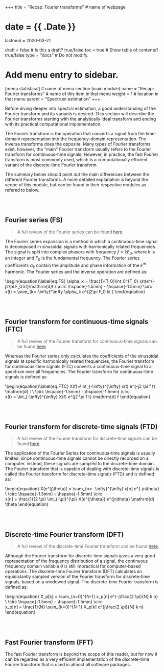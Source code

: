 +++
title = "Recap: Fourier transforms"         # name of webpage

# date = {{ .Date }}
lastmod = 2020-03-21

draft = false  # Is this a draft? true/false
toc = true  # Show table of contents? true/false
type = "docs"  # Do not modify.

# Add menu entry to sidebar.
[menu.statistical]                       # name of menu section (main module)
  name = "Recap: Fourier transforms"        # name of this item in that menu
  weight = 1                          # location in that menu
  parent = "Spectrum estimation"
+++

Before diving deeper into spectral estimation, a good understanding of the Fourier transform and its variants is desired. This section will describe the Fourier transforms starting with the analytically ideal transform and ending with its practical computational implementation.

The Fourier transform is the operation that converts a signal from the time-domain representation into the frequency-domain representation. The inverse transforms does the opposite. Many types of Fourier transforms exist, however, the "main" Fourier transform usually refers to the Fourier transform for continuous-time signals. However, in practice, the fast Fourier transform is most commonly used, which is a computationally efficient variant of the discrete-time Fourier transform.

The summary below should point out the main differences between the different Fourier transforms. A more detailed explanation is beyond the scope of this module, but can be found in their respective modules as refered to below.

<br></br>
## Fourier series (FS)
> A full review of the Fourier series can be found <a href="../../continuous/continuoussignalprocessing_transforms_fourier_main">here</a>.

The Fourier series expansion is a method in which a continuous-time signal is decomposed in sinusoidal signals with harmonically related frequencies. The signal is split into complex phasors with frequency $f=kF_0$, where $k$ is an integer and $F_0$ is the fundamental frequency. The Fourier series coefficients $\alpha_k$ contain the amplitude and phase information of the $k^\text{th}$ harmonic. The Fourier series and the inverse operation are defined as:

\begin{equation}\label{eq:FS}
    \alpha_k = \frac{1}{T_0}\int_0^{T_0} x(t)e^{-j2\pi F_0 kt}\mathrm{d}t
    \ \circ  \hspace{-1.5mm} - \hspace{-1.5mm} \circ \
    x(t) = \sum_{k=-\infty}^\infty \alpha_k e^{j2\pi F_0 kt }
\end{equation}

<br></br>
## Fourier transform for continuous-time signals (FTC)
> A full review of the Fourier transform for continuous-time signals can be found <a href="../../continuous/continuoussignalprocessing_transforms_ftc_main">here</a>.

Whereas the Fourier series only calculates the coefficients of the sinusoidal signals at specific harmonically related frequencies, the Fourier transform for continuous-time signals (FTC) converts a continuous-time signal to a spectrum over all frequencies. The Fourier transform for continuous-time signals is defined as:

\begin{equation}\label{eq:FTC}
    X(f)=\int_{-\infty}^{\infty} x(t) e^{-j2 \pi f t}  \mathrm{d} t
    \ \circ  \hspace{-1.5mm} - \hspace{-1.5mm} \circ \
    x(t) = \int_{-\infty}^{\infty} X(f) e^{j2 \pi f t} \mathrm{d} f
\end{equation}

<br></br>
## Fourier transform for discrete-time signals (FTD)
> A full review of the Fourier transform for discrete-time signals can be found <a href="../../discrete/discretesignalprocessing_transforms_ftc_main">here</a>.

The application of the Fourier Series for continuous-time signals is usually limited, since continuous-time signals cannot be directly recorded on a computer. Instead, these signals are sampled to the discrete-time domain. The Fourier transform that is capable of dealing with discrete-time signals is called the Fourier transform for discrete-time signals (FTD) and is defined as:

\begin{equation}
    X(e^{j\theta}) =
    \sum_{n=- \infty}^{\infty} x[n] e^{-jn\theta}
     \ \circ  \hspace{-1.5mm} - \hspace{-1.5mm}  \circ \
x[n] = \frac{1}{2 \pi} \int_{-\pi}^{\pi} X(e^{j\theta}) e^{jn\theta} \mathrm{d} \theta
\end{equation}

<br></br>
## Discrete-time Fourier transform (DFT)
> A full review of the discrete-time Fourier transform can be found <a href="../../discrete/discretesignalprocessing_transforms_dft_main">here</a>.

Although the Fourier transform for discrete-time signals gives a very good representation of the frequency distribution of a signal, the continuous frequency domain variable $\theta$ is still impractical for computer-based operations. The discrete-time Fourier transform (DFT) calculates an equidistantly sampled version of the Fourier transform for discrete-time signals, based on a windowed signal. The discrete-time Fourier transform is defined as:

\begin{equation}
    X_p[k] = \sum_{n=0}^{N-1} x_p[n] e^{-j\frac{2 \pi}{N} k n}
\ \circ  \hspace{-1.5mm} - \hspace{-1.5mm}  \circ \
x_p[n] = \frac{1}{N} \sum_{k=0}^{N-1} X_p[k] e^{j\frac{2 \pi}{N} k n}  
\end{equation}

<br></br>
## Fast Fourier transform (FFT)
The fast Fourier transform is beyond the scope of this reader, but for now it can be regarded as a very efficient implementation of the discrete-time Fourier transform that is used in almost all software packages.
